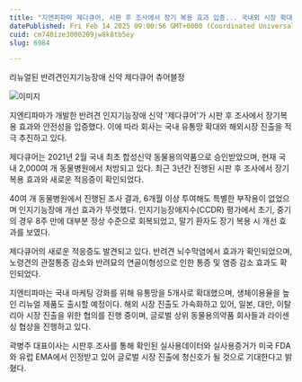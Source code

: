 ```yaml
---
title: "지엔피파마 제다큐어, 시판 후 조사에서 장기 복용 효과 입증... 국내외 시장 확대 나서"
datePublished: Fri Feb 14 2025 09:00:56 GMT+0000 (Coordinated Universal Time)
cuid: cm740ize3000209jw8k8tb5ey
slug: 6984

---
```



리뉴얼된 반려견인지기능장애 신약 제다큐어 츄어블정

![이미지](https://cdn.hashnode.com/res/hashnode/image/upload/v1739491834573/7ce8e9f9-e46a-43fe-90f2-4d7c0d6e0b15.jpeg)

지엔티파마가 개발한 반려견 인지기능장애 신약 '제다큐어'가 시판 후 조사에서 장기복용 효과와 안전성을 입증했다. 이에 따라 회사는 국내 유통망 확대와 해외시장 진출을 적극 추진하고 있다.

제다큐어는 2021년 2월 국내 최초 합성신약 동물용의약품으로 승인받았으며, 현재 국내 2,000여 개 동물병원에서 처방되고 있다. 최근 3년간 진행된 시판 후 조사에서 장기 복용 효과와 새로운 적응증이 확인되었다.

40여 개 동물병원에서 진행된 조사 결과, 6개월 이상 투여해도 특별한 부작용이 없었으며 인지기능장애 개선 효과가 뚜렷했다. 인지기능장애지수(CCDR) 평가에서 초기, 중기의 경우 8주 만에 대부분 정상 수준으로 회복되었고, 말기 환자도 장기 복용 시 개선 효과를 보였다.

제다큐어의 새로운 적응증도 발견되고 있다. 반려견 뇌수막염에서 효과가 확인되었으며, 노령견의 관절통증 감소와 반려묘의 연골이형성으로 인한 통증 및 염증 감소 효과도 확인되었다.

지엔티파마는 국내 마케팅 강화를 위해 유통망을 5개사로 확대했으며, 생체이용율을 높인 리뉴얼 제품도 출시할 예정이다. 해외 시장 진출도 가속화하고 있어, 일본, 대만, 이탈리아 시장 진출을 위한 협의를 진행 중이며, 글로벌 상위 동물용의약품 회사들과 라이센싱 협상을 진행하고 있다.

곽병주 대표이사는 시판후 조사를 통해 확인된 실사용데이터와 실사용증거가 미국 FDA와 유럽 EMA에서 인정받고 있어 글로벌 시장 진출에 청신호가 될 것으로 기대한다고 밝혔다.